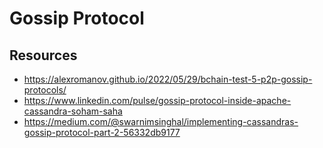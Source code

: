 # Gossip Protocol

## Resources
- https://alexromanov.github.io/2022/05/29/bchain-test-5-p2p-gossip-protocols/
- https://www.linkedin.com/pulse/gossip-protocol-inside-apache-cassandra-soham-saha
- https://medium.com/@swarnimsinghal/implementing-cassandras-gossip-protocol-part-2-56332db9177
